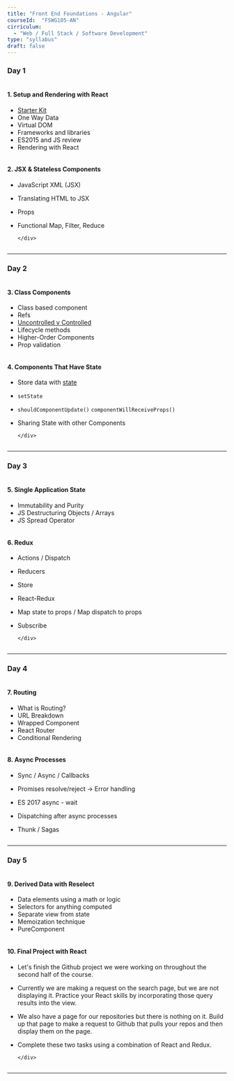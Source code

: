 ```yaml
---
title: "Front End Foundations - Angular"
courseId:  "FSWG105-AN"
cirriculum:
  - "Web / Full Stack / Software Development"
type: "syllabus"
draft: false
---
```


### Day 1

<div class="row">
<div class="column">

#### 1. Setup and Rendering with React

* [Starter Kit](https://repo.exeterlms.com/documents/React/L1/react-setup.zip)
* One Way Data
* Virtual DOM
* Frameworks and libraries
* ES2015 and JS review
* Rendering with React

</div>
<div class="column">

#### 2. JSX & Stateless Components

* JavaScript XML (JSX)
* Translating HTML to JSX
* Props
* Functional Map, Filter, Reduce

      </div>

  </div>

---

### Day 2

<div class="row">
<div class="column">

#### 3. Class Components

* Class based component
* Refs
* [Uncontrolled v Controlled](https://reactjs.org/docs/uncontrolled-components.html)
* Lifecycle methods
* Higher-Order Components
* Prop validation

</div>
<div class="column">

#### 4. Components That Have State

* Store data with [state](https://reactjs.org/docs/state-and-lifecycle.html)
* `setState`
* `shouldComponentUpdate()` `componentWillReceiveProps()`
* Sharing State with other Components

      </div>

  </div>

---

### Day 3

<div class="row">
<div class="column">

#### 5. Single Application State

* Immutability and Purity
* JS Destructuring Objects / Arrays
* JS Spread Operator

</div>
<div class="column">

#### 6. Redux

* Actions / Dispatch
* Reducers
* Store
* React-Redux
* Map state to props / Map dispatch to props
* Subscribe

      </div>

  </div>

---

### Day 4

<div class="row">
<div class="column">

#### 7. Routing

* What is Routing?
* URL Breakdown
* Wrapped Component
* React Router
* Conditional Rendering

</div>
<div class="column">

#### 8. Async Processes

* Sync / Async / Callbacks
* Promises resolve/reject -> Error handling
* ES 2017 async - wait
* Dispatching after async processes
* Thunk / Sagas

  </div>

  </div>

---

### Day 5

<div class="row">
<div class="column">

#### 9. Derived Data with Reselect

* Data elements using a math or logic
* Selectors for anything computed
* Separate view from state
* Memoization technique
* PureComponent

</div>
<div class="column">

#### 10. Final Project with React

* Let's finish the Github project we were working on throughout the second half of the course.

* Currently we are making a request on the search page, but we are not displaying it. Practice your React skills by incorporating those query results into the view.

* We also have a page for our repositories but there is nothing on it. Build up that page to make a request to Github that pulls your repos and then display them on the page.

* Complete these two tasks using a combination of React and Redux.

      </div>

  </div>

---
